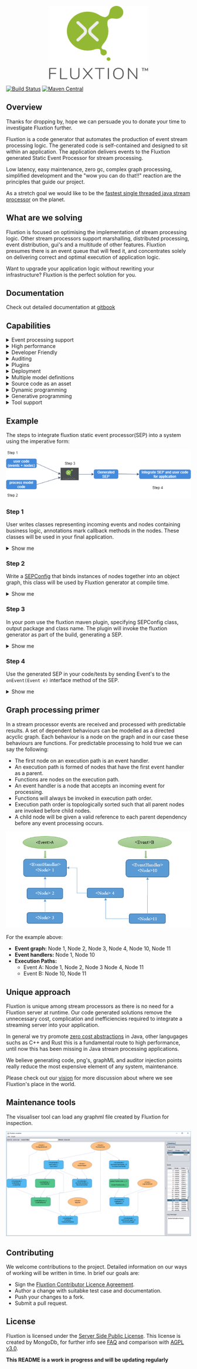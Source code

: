 <p align="center">
  <img width="270" height="200" src="images/Fluxtion_logo.png">
</p>

[![Build Status](https://travis-ci.org/v12technology/fluxtion.svg?branch=master)](https://travis-ci.org/v12technology/fluxtion)
[![Maven Central](https://maven-badges.herokuapp.com/maven-central/com.fluxtion/fluxtion-api/badge.svg)](https://maven-badges.herokuapp.com/maven-central/com.fluxtion/fluxtion-api)

## Overview
Thanks for dropping by, hope we can persuade you to donate your time to investigate Fluxtion further. 

Fluxtion is a code generator that automates the production of event stream processing logic. The generated code is self-contained and designed to sit within an application. The application delivers events to the Fluxtion generated Static Event Processor for stream processing.

Low latency, easy maintenance, zero gc, complex graph processing, simplified development and the "wow you can do that!!" reaction are the principles that guide our project. 

As a stretch goal we would like to be the [fastest single threaded java stream processor](https://github.com/v12technology/fluxtion-quickstart/blob/master/README.md#run) on the planet. 

## What are we solving
Fluxtion is focused on optimising the implementation of stream processing logic. Other stream processors support marshalling, distributed processing, event distribution, gui's and a multitude of other features. Fluxtion presumes there is an event queue that will feed it, and concentrates solely on delivering correct and optimal execution of application logic. 

Want to upgrade your application logic without rewriting your infrastructure? Fluxtion is the perfect solution for you.

## Documentation
Check out detailed documentation at [gitbook](https://fluxtion.gitbook.io/docs/)

## Capabilities
<details>
  <summary>Event processing support</summary>
  
*  
   * Batching or Streaming
   * Lifecycle – init, terminate, after event
   * Push and pull model
   * Configurable conditional branching
   * Handles complex graphs of thousands of nodes.
   * Event filtering
     * Event type
     * Event type and static annotation value
     * Event type and instance variable value
   * Parent change identification
   * Simple Integration of user functions
   * Stateful or stateless
</details>

<details>
  <summary>High performance</summary>
  
*   
   * Process hundreds of millions of events per second per core
   * Optimal pre-calculated execution path generation.
   * Zero gc
   * Cache optimised
   * JIT friendly code
   * Type inference, no auto-boxing primitive access.
</details>

<details>
  <summary>Developer Friendly</summary>
  
*  
   * Processing inference, no error prone separate graph description required.
   * Easy to use annotation based api for build-time.
   * Multi-language targets from one model, eg C++ processor from Java model.
   * Seamlessly integrate declarative and imperative processing in one processor.
   * Supports dependency injection.
  </details>

<details>
  <summary>Auditing</summary>
  
* 
   *  Auditors record event and node execution paths for post processing analysis.
   *  graphml and png are generated as well as code. 
   *  Audit records are in a structured machine friendly form. 
   *  Graphml and audit records loaded into the visualiser for analysis.
   *  Dynamic property tracing using reflection.
   *  Auditors can record performance and profile systems or individual nodes.
  </details>

<details>
  <summary>Plugins</summary>
  
*  
   * Text processing
   * Csv processing
   * Complex event processing joins, group by, aggregates, windows
   * Statistical functions
   * State machine
   * Functional support
  </details>

<details>
  <summary>Deployment</summary>
  
*   
   * Designed to be embedded
   * Use within any java process from j2me to servers.
    </details>

<details>
  <summary>Multiple model definitions</summary>
  
*  
   * Imperative
   * Declarative
   * Dependency injection via annotation
   * Data driven configuration via yml, xml or spring.xml
   * Bespoke strategies
  </details>

<details>
  <summary>Source code as an asset</summary>
  
*  
   * Variable naming strategy for human readable code
   * Audit friendly, prevents runtime dynamism.
   * Simplifies problem resolution, no hidden libraries.
   * Explicit generated code combats concryption – encryption by configuration.
  </details>

<details>
  <summary>Dynamic programming</summary>
  
*  
   * Generated parsers
   * Optimised functions generated conditioned upon variants.
  </details>

<details>
  <summary>Generative programming</summary>
  
*  
   * Function generation
   * Type inference, no autoboxing for primitives.
   * Handler generation from processing inference.
   * Core template customisation.
   * Zero gc logger statically generated.
  </details>

<details>
  <summary>Tool support</summary>
  
*  
   * Maven plugin
   * GraphML xml output
   * Visualiser/analyser
  </details>

## Example
The steps to integrate fluxtion static event processor(SEP) into a system using the imperative form:

![build process](images/Fluxtion_build.png)

### Step 1 
User writes classes representing incoming events and nodes containing business logic, annotations mark callback methods in the nodes. These classes will be used in your final application.

<details>
  <summary>Show me</summary>

This [quickstart example](https://github.com/v12technology/fluxtion-quickstart) demonstrates implementing a simple unix wc like utility with Fluxtion. The user creates a set of application classes that perform the actual processing, the application classes will be orchestrated by the generated SEP.

Add maven dependencies to Fluxtion runtime api and compile time builder.

```xml
        <dependency>
            <groupId>com.fluxtion</groupId>
            <artifactId>fluxtion-api</artifactId>
            <version>[CURRENT_VERSION]</version>
        </dependency>
        <dependency>
            <groupId>com.fluxtion</groupId>
            <artifactId>fluxtion-builder</artifactId>
            <version>[CURRENT_VERSION]</version>
        </dependency>
```

**[CharEvent:](https://github.com/v12technology/fluxtion-quickstart/blob/master/src/main/java/com/fluxtion/sample/wordcount/CharEvent.java)** Extends [Event](api/src/main/java/com/fluxtion/runtime/event/Event.java), the content of the CharEvent is the char value. An event is the entry point to a processing cycle in the SEP.

```java
public class CharEvent extends Event{
    
    public static final int ID = 1;
    
    public CharEvent(char id) {
        super(ID, id);
        filterId = id;
    }

    public char getCharacter() {
        return (char) filterId;
    }

    /**
     * Setting the character will also make the filterId update as well
     * @param character 
     */
    public void setCharacter(char character) {
        filterId = character;
    }

    @Override
    public String toString() {
        return "CharEvent{" + getCharacter() + '}';
    }
           
}
```

The optional filter value of the event is set to the value of the char. This is the event the application will create and feed into the generated SEP.


**[WordCounter:](https://github.com/v12technology/fluxtion-quickstart/blob/master/src/main/java/com/fluxtion/sample/wordcount/WordCounter.java)** receives CharEvents and maintains a set of stateful calculations for chars, words and lines. An instance of this class is created and referenced within the generated SEP, the SEP will handle all initialisation, lifecycle and event dispatch for managed nodes. 

```java
public class WordCounter {

    public transient int wordCount;
    public transient int charCount;
    public transient int lineCount;
    private int increment = 1;

    @EventHandler
    public void onAnyChar(CharEvent event) {
        charCount++;
    }

    @EventHandler(filterId = '\t')
    public void onTabDelimiter(CharEvent event) {
        increment = 1;
    }

    @EventHandler(filterId = ' ')
    public void onSpaceDelimiter(CharEvent event) {
        increment = 1;
    }

    @EventHandler(filterId = '\n')
    public void onEol(CharEvent event) {
        lineCount++;
        increment = 1;
    }

    @EventHandler(filterId = '\r')
    public void onCarriageReturn(CharEvent event) {
        //do nothing handle \r\n
    }

    @EventHandler(FilterType.unmatched)
    public void onUnmatchedChar(CharEvent event) {
        wordCount += increment;
        increment = 0;
    }
    ....
}
```

The ```@EventHandler``` annotation attached to a single argument method, marks the method as an entry point for processing. 

Some of the methods are marked with a filter value ```@EventHandler(filterId = '\t')``` signifying the  methods are only invoked when the Event and the filter value of the event match.
  
</details>

### Step 2 
Write a [SEPConfig](builder/src/main/java/com/fluxtion/api/node/SEPConfig.java) that binds instances of nodes together into an object graph, this class will be used by Fluxtion generator at compile time.

<details>
  <summary>Show me</summary>
  
The Builder class extends the base class SEPConfig and provides meta-data to the Fluxtion generator. 

```java
public static class Builder extends SEPConfig {

    @Override
    public void buildConfig() {
        addPublicNode(new WordCounter(), "result");
        maxFiltersInline = 15;
    }
}
```

In this case we are adding a single node with public scoped variable "result" with ```addPublicNode(new WordCounter(), "result");```. This file is used by Fluxtion at build time to generate the SEP.
  
</details>

### Step 3 
In your pom use the fluxtion maven plugin, specifying SEPConfig class, output package and class name. The plugin will invoke the fluxtion generator as part of the build, generating a SEP.
<details>
  <summary>Show me</summary>

A maven plugin configuration in the [pom.xml](https://github.com/v12technology/fluxtion-quickstart/blob/master/pom.xml) invokes Fluxtion compiler with the correct parameters in the configuration section to drive the Fluxtion compiler. 

```xml
<build>
    <plugins>
        <plugin>
            <groupId>com.fluxtion</groupId>
            <artifactId>fluxtion-maven-plugin</artifactId>
            <version>${fluxtion.maven-plugin.ver}</version>
            <executions>
                <execution>
                    <id>wc-processor-gen</id>
                    <goals>
                        <goal>generate</goal>
                    </goals>
                    <configuration>
                        <configClass>com.fluxtion.sample.wordcount.WordCounter$Builder</configClass>
                        <packageName>com.fluxtion.sample.wordcount.generated</packageName>
                        <className>WcProcessor</className>
                        <supportDirtyFiltering>false</supportDirtyFiltering>
                        <outputDirectory>src/main/java</outputDirectory>
                        <generateDescription>false</generateDescription>
                    </configuration>
                </execution>
            </executions>
        </plugin>
    </plugins>
</build>
```

Explanation of the configuration parameters:
*  configClass: The SEPConfig class Fluxtion compiler uses as source of meta-data at build time.
*  packageName: The output package for the generated SEP.
*  className: The simple class name for the generated SEP.
*  supportDirtyFiltering: controls guard support for conditional processing of sub nodes.
*  outputDirectory: Output directory for generated source used as compilation inputs.
*  generateDescription: controls generation of SEP descriptors, eg png. Single node SEP's have none, turn off.

When run as part of the build using:

```console
mvn install -P fluxtion
```

The SEP source file,[ WcProcessor.java](https://github.com/v12technology/fluxtion-quickstart/blob/master/src/main/java/com/fluxtion/sample/wordcount/generated/WcProcessor.java) will be generated by Fluxtion compiler:

```java
public class WcProcessor implements EventHandler, BatchHandler, Lifecycle {

  //Node declarations
  public final WordCounter result = new WordCounter();
  //Dirty flags

  //Filter constants

  public WcProcessor() {}

  @Override
  public void onEvent(com.fluxtion.runtime.event.Event event) {
    switch (event.eventId()) {
      case (CharEvent.ID):
        {
          CharEvent typedEvent = (CharEvent) event;
          handleEvent(typedEvent);
          break;
        }
    }
  }

  public void handleEvent(CharEvent typedEvent) {
    switch (typedEvent.filterId()) {
        //Event Class:[com.fluxtion.sample.wordcount.CharEvent] filterId:[9]
      case (9):
        result.onTabDelimiter(typedEvent);
        result.onAnyChar(typedEvent);
        afterEvent();
        return;
        //Event Class:[com.fluxtion.sample.wordcount.CharEvent] filterId:[10]
      case (10):
        result.onEol(typedEvent);
        result.onAnyChar(typedEvent);
        afterEvent();
        return;
        //Event Class:[com.fluxtion.sample.wordcount.CharEvent] filterId:[13]
      case (13):
        result.onCarriageReturn(typedEvent);
        result.onAnyChar(typedEvent);
        afterEvent();
        return;
        //Event Class:[com.fluxtion.sample.wordcount.CharEvent] filterId:[32]
      case (32):
        result.onSpaceDelimiter(typedEvent);
        result.onAnyChar(typedEvent);
        afterEvent();
        return;
    }
    //Default, no filter methods
    result.onAnyChar(typedEvent);
    result.onUnmatchedChar(typedEvent);
    //event stack unwind callbacks
    afterEvent();
  }

  @Override
  public void afterEvent() {}

  @Override
  public void init() {}

  @Override
  public void tearDown() {}

  @Override
  public void batchPause() {}

  @Override
  public void batchEnd() {}
}
```

</details>

### Step 4
Use the generated SEP in your code/tests by sending Event's to the ```onEvent(Event e)``` interface method of the SEP.
<details>
  <summary>Show me</summary>

The SEP is the same as using any java source file in your, just code as normal. The generated SEP implements the interface [EventHandler](https://github.com/v12technology/fluxtion/blob/master/api/src/main/java/com/fluxtion/runtime/lifecycle/EventHandler.java). The application instantiates the SEP (WcProcessor) and sends events for processing by invoking ```EventHandler.onEvent(Event e)``` with a new event. 


```java
public class Main {

    public static final int SIZE = 4 * 1024;

    public static void main(String[] args) {
        File f = new File(args[0]);
        try {
            streamFromFile(f);
        } catch (IOException ex) {
            System.out.println("error processing file:" + ex.getMessage());
        }
    }

    public static WcProcessor streamFromFile(File file) throws FileNotFoundException, IOException {
        long now = System.nanoTime();
        WcProcessor processor = new WcProcessor();
        processor.init();
        if (file.exists() && file.isFile()) {
            FileChannel fileChannel = new RandomAccessFile(file, "r").getChannel();
            long size = file.length();
            MappedByteBuffer buffer = fileChannel.map(
                    FileChannel.MapMode.READ_ONLY, 0, size);
            CharEvent charEvent = new CharEvent(' ');

            final byte[] barray = new byte[SIZE];
            int nGet;
            while (buffer.hasRemaining()) {
                nGet = Math.min(buffer.remaining(), SIZE);
                buffer.get(barray, 0, nGet);
                for (int i = 0; i < nGet; i++) {
                    charEvent.setCharacter((char) barray[i]);
                    processor.handleEvent(charEvent);
                }
            }
            processor.tearDown();
            double delta = ((int)(System.nanoTime() - now)/1_000_000)/1_000.0;
            System.out.println(processor.result.toString());
            System.out.printf("time: %.3f sec %n", delta);
        } else {
            System.out.println("cannot process file file:" + file.getAbsolutePath());
        }
        return processor;
    }
}
```

Most of the code handles streaming data from a file and wrapping each byte as a CharEvent. The key integration points between app and generated SEP are shown below. 


The creation and intialisation of the SEP (WcProcessor)
```java
        WcProcessor processor = new WcProcessor();
        processor.init();
```        
  
Pushing data to the SEP for each byte in the file

```java
        charEvent.setCharacter((char) barray[i]);
        processor.handleEvent(charEvent);
```

Pulling results from the SEP. Pull functionality is available as we declared the WcProcessors as a public node in the builder.
```java
        processor.tearDown();
        ...
        System.out.println(processor.result.toString());
```
Execute the jar that holds the application classes, both user and Fluxtion generated.
```bat
c:\tmp\fluxtion-quickstart>java -jar dist\wc.jar dist\sample\norvig.txt
 48,698,162 chars
  7,439,040 words
  1,549,801 lines

time: 0.098 sec
```
</details>


## Graph processing primer

In a stream processor events are received and processed with predictable results. A set of dependent behaviours can be modelled as a directed acyclic graph. Each behaviour is a node on the graph and in our case these behaviours are functions. For predictable processing to hold true we can say the following:

*  The first node on an execution path is an event handler.
*  An execution path is formed of nodes that have the first event handler as a parent.
*  Functions are nodes on the execution path.
*  An event handler is a node that accepts an incoming event for processing.
*  Functions will always be invoked in execution path order.
*  Execution path order is topologically sorted such that all parent nodes are invoked before child nodes.
*  A child node will be given a valid reference to each parent dependency before any event processing occurs.


![example graph](images/Execution_graph_paths.png)

For the example above:
*  **Event graph:** Node 1, Node 2, Node 3, Node 4, Node 10, Node 11
*  **Event handlers:** Node 1, Node 10
*  **Execution Paths:**
   * Event A: Node 1, Node 2, Node 3 Node 4, Node 11
   * Event B: Node 10, Node 11


## Unique approach

Fluxtion is unique among stream processors as there is no need for a Fluxtion server at runtime. Our code generated solutions remove the unnecessary cost, complication and inefficiencies required to integrate a streaming server into your application.

In general we try promote [zero cost abstractions](http://matthewfl.com/2114/programming/cost-of-abstractions) in Java, other langugages suchs as C++ and Rust this is a fundamental route to high performance, until now this has been missing in Java stream processing applications. 

We believe generating code, png's, graphML and auditor injection points really reduce the most expensive element of any system, maintenance.

Please check out our [vision](VISION.md) for more discussion about where we see Fluxtion's place in the world.

## Maintenance tools 

The visualiser tool can load any graphml file created by Fluxtion for inspection. 

![Visualiser image](images/visualiser_1.png)


## Contributing

We welcome contributions to the project. Detailed information on our ways of working will be written in time. In brief our goals are:

* Sign the [Fluxtion Contributor Licence Agreement](https://github.com/v12technology/fluxtion/blob/master/contributorLicenseAgreement).
* Author a change with suitabke test case and documentation.
* Push your changes to a fork.
* Submit a pull request.


## License

Fluxtion is licensed under the [Server Side Public License](https://www.mongodb.com/licensing/server-side-public-license). This license is created by MongoDb, for further info see [FAQ](https://www.mongodb.com/licensing/server-side-public-license/faq) and comparison with [AGPL v3.0](https://www.mongodb.com/licensing/server-side-public-license/faq).


**This README is a work in progress and will be updating regularly**
